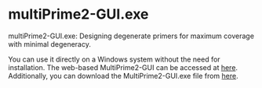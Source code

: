# multiPrime2-GUI.exe
multiPrime2-GUI.exe: Designing degenerate primers for maximum coverage with minimal degeneracy.

You can use it directly on a Windows system without the need for installation. The web-based MultiPrime2-GUI can be accessed at [here](http://multiprime.cn:9000/MultiPrime/). Additionally, you can download the MultiPrime2-GUI.exe file from [here](http://multiprime.cn:9000/MultiPrime/).
